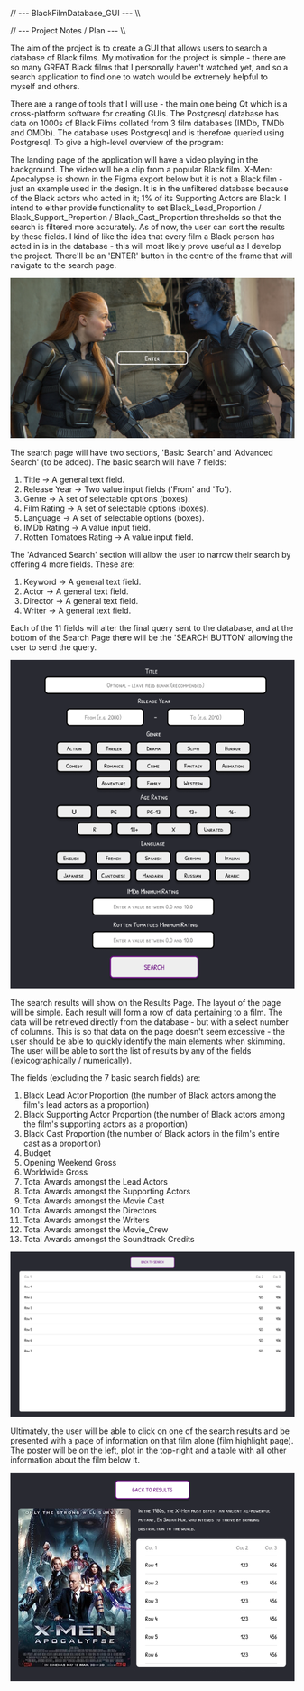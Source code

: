// --- BlackFilmDatabase_GUI --- \\\

// --- Project Notes / Plan --- \\\

The aim of the project is to create a GUI that allows users to search a database of Black films. My motivation for the 
project is simple - there are so many GREAT Black films that I personally haven't watched yet, and so a search 
application to find one to watch would be extremely helpful to myself and others. 

There are a range of tools that I will use - the main one being Qt which is a cross-platform software for creating GUIs. 
The Postgresql database has data on 1000s of Black Films collated from 3 film databases (IMDb, TMDb and OMDb). The 
database uses Postgresql and is therefore queried using Postgresql. To give a high-level overview of the program: 

The landing page of the application will have a video playing in the background. The video will be a clip from a popular
Black film. X-Men: Apocalypse is shown in the Figma export below but it is not a Black film - just an example used in 
the design. It is in the unfiltered database because of the Black actors who acted in it; 1% of its Supporting Actors 
are Black. I intend to either provide functionality to set Black_Lead_Proportion / Black_Support_Proportion / 
Black_Cast_Proportion thresholds so that the search is filtered more accurately. As of now, the user can sort the results 
by these fields. I kind of like the idea that every film a Black person has acted in is in the database - this will most 
likely prove useful as I develop the project. There'll be an 'ENTER' button in the centre of the frame that will 
navigate to the search page.

<div align="center">
  <img src="https://github.com/Jakisanya/BlackFilmDatabase_GUI/blob/main/Black%20Film%20Database%20Search%20_%20Landing%20Page.png" alt="Figma Prototype Design: Landing Page">
</div>

The search page will have two sections, 'Basic Search' and 'Advanced Search' (to be added). The basic search will have 7 fields:
1. Title -> A general text field. 
2. Release Year -> Two value input fields ('From' and 'To'). 
3. Genre -> A set of selectable options (boxes).
4. Film Rating -> A set of selectable options (boxes).
5. Language -> A set of selectable options (boxes).
6. IMDb Rating -> A value input field.
7. Rotten Tomatoes Rating -> A value input field.

The 'Advanced Search' section will allow the user to narrow their search by offering 4 more fields. These are:
1. Keyword -> A general text field.
2. Actor -> A general text field. 
3. Director -> A general text field. 
4. Writer -> A general text field.

Each of the 11 fields will alter the final query sent to the database, and at the bottom of the Search Page there will 
be the 'SEARCH BUTTON' allowing the user to send the query. 

<div align="center">
  <img src="https://github.com/Jakisanya/BlackFilmDatabase_GUI/blob/main/Black%20Film%20Database%20Search%20_%20Search%20Page.png" alt="Figma Prototype Design: Search Page">
</div>

The search results will show on the Results Page. The layout of the page will be simple. Each result will form a row of 
data pertaining to a film. The data will be retrieved directly from the database - but with a select number of columns. 
This is so that data on the page doesn't seem excessive - the user should be able to quickly identify the 
main elements when skimming. The user will be able to sort the list of results by any of the fields (lexicographically 
/ numerically). 

The fields (excluding the 7 basic search fields) are:
1. Black Lead Actor Proportion (the number of Black actors among the film's lead actors as a proportion)
2. Black Supporting Actor Proportion (the number of Black actors among the film's supporting actors as a proportion)
3. Black Cast Proportion (the number of Black actors in the film's entire cast as a proportion)
4. Budget 
5. Opening Weekend Gross 
6. Worldwide Gross 
7. Total Awards amongst the Lead Actors 
8. Total Awards amongst the Supporting Actors 
9. Total Awards amongst the Movie Cast 
10. Total Awards amongst the Directors 
11. Total Awards amongst the Writers 
12. Total Awards amongst the Movie_Crew
13. Total Awards amongst the Soundtrack Credits 

<div align="center">
  <img src="https://github.com/Jakisanya/BlackFilmDatabase_GUI/blob/main/Black%20Film%20Database%20Search%20_%20Results%20Page.png" alt="Figma Prototype Design: Results Page">
</div>

Ultimately, the user will be able to click on one of the search results and be presented with a page of information on 
that film alone (film highlight page). The poster will be on the left, plot in the top-right and a table with all other 
information about the film below it.

<div align="center">
  <img src="https://github.com/Jakisanya/BlackFilmDatabase_GUI/blob/main/Black%20Film%20Database%20Search%20_%20Film%20Highlight%20Page.png" alt="Figma Prototype Design: Film Highlight Page">
</div>
